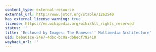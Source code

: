 ```yaml
---
content_type: external-resource
external_url: http://www.jstor.org/stable/1262540
has_external_license_warning: true
license: https://en.wikipedia.org/wiki/All_rights_reserved
status: ''
title: 'Enclosed by Images: The Eameses'' Multimedia Architecture'
uid: beba61ce-24e7-4dbc-bc0a-dbbecf792410
wayback_url: ''
---
```

